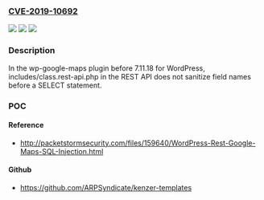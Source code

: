 ### [CVE-2019-10692](https://cve.mitre.org/cgi-bin/cvename.cgi?name=CVE-2019-10692)
![](https://img.shields.io/static/v1?label=Product&message=n%2Fa&color=blue)
![](https://img.shields.io/static/v1?label=Version&message=n%2Fa&color=blue)
![](https://img.shields.io/static/v1?label=Vulnerability&message=n%2Fa&color=brighgreen)

### Description

In the wp-google-maps plugin before 7.11.18 for WordPress, includes/class.rest-api.php in the REST API does not sanitize field names before a SELECT statement.

### POC

#### Reference
- http://packetstormsecurity.com/files/159640/WordPress-Rest-Google-Maps-SQL-Injection.html

#### Github
- https://github.com/ARPSyndicate/kenzer-templates

